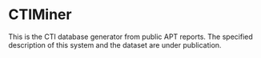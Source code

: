# CTIMiner

This is the CTI database generator from public APT reports.
The specified description of this system and the dataset are under publication.
